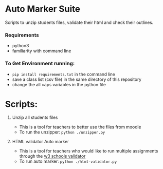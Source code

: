 # Auto Marker Suite
Scripts to unzip students files, validate their html and check their outlines.


### Requirements
* python3
* familiarity with command line

### To Get Environment running:
* `pip install requirements.txt` in the command line
* save a class list (csv file) in the same directory of this repository
* change the all caps variables in the python file

# Scripts:
1. Unzip all students files
    - This is a tool for teachers to better use the files from moodle
    - To run the unzipper: `python ./unzipper.py`

2. HTML validator Auto marker
    - This is a tool for teachers who would like to run multiple assignments through the [w3 schools validator](https://validator.w3.org/nu/)
    - To run auto marker: `python ./html-validator.py`
